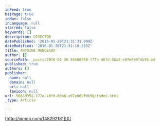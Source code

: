 ```yaml
---
inFeed: true
hasPage: true
inNav: false
inLanguage: null
starred: false
keywords: []
description: DIRECTOR
datePublished: '2016-01-20T21:31:31.999Z'
dateModified: '2016-01-20T21:31:18.255Z'
title: ANTOINE MANCEAUX
author: []
sourcePath: _posts/2016-01-20-56680358-177e-46fd-80a8-e07e669fdb56.md
published: true
authors: []
publisher:
  name: null
  domain: null
  url: null
  favicon: null
url: 56680358-177e-46fd-80a8-e07e669fdb56/index.html
_type: Article

---
```

[http://vimeo.com/148292181][0]

[0]: https://vimeo.com/148292181